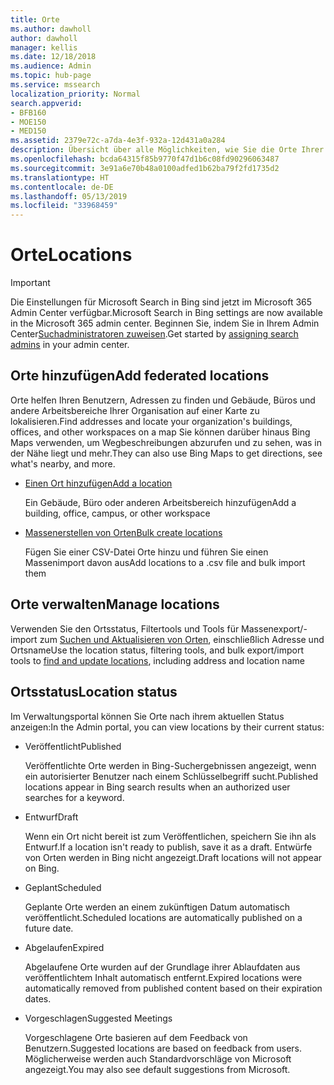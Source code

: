 ```yaml
---
title: Orte
ms.author: dawholl
author: dawholl
manager: kellis
ms.date: 12/18/2018
ms.audience: Admin
ms.topic: hub-page
ms.service: mssearch
localization_priority: Normal
search.appverid:
- BFB160
- MOE150
- MED150
ms.assetid: 2379e72c-a7da-4e3f-932a-12d431a0a284
description: Übersicht über alle Möglichkeiten, wie Sie die Orte Ihrer Organisation in Microsoft Search-Arbeitsergebnisse einfügen können
ms.openlocfilehash: bcda64315f85b9770f47d1b6c08fd90296063487
ms.sourcegitcommit: 3e91a6e70b48a0100adfed1b62ba79f2fd1735d2
ms.translationtype: HT
ms.contentlocale: de-DE
ms.lasthandoff: 05/13/2019
ms.locfileid: "33968459"
---
```

# <a name="locations"></a><span data-ttu-id="94096-103">Orte</span><span class="sxs-lookup"><span data-stu-id="94096-103">Locations</span></span>

> [!IMPORTANT]
> <span data-ttu-id="94096-104">Die Einstellungen für Microsoft Search in Bing sind jetzt im Microsoft 365 Admin Center verfügbar.</span><span class="sxs-lookup"><span data-stu-id="94096-104">Microsoft Search in Bing settings are now available in the Microsoft 365 admin center.</span></span> <span data-ttu-id="94096-105">Beginnen Sie, indem Sie in Ihrem Admin Center[Suchadministratoren zuweisen](https://docs.microsoft.com/de-DE/microsoftsearch/setup-microsoft-search#step-2-assign-search-admin-and-search-editor).</span><span class="sxs-lookup"><span data-stu-id="94096-105">Get started by [assigning search admins](https://docs.microsoft.com/en-us/microsoftsearch/setup-microsoft-search#step-2-assign-search-admin-and-search-editor) in your admin center.</span></span>
    
## <a name="add-locations"></a><span data-ttu-id="94096-106">Orte hinzufügen</span><span class="sxs-lookup"><span data-stu-id="94096-106">Add federated locations</span></span>

<span data-ttu-id="94096-107">Orte helfen Ihren Benutzern, Adressen zu finden und Gebäude, Büros und andere Arbeitsbereiche Ihrer Organisation auf einer Karte zu lokalisieren.</span><span class="sxs-lookup"><span data-stu-id="94096-107">Find addresses and locate your organization's buildings, offices, and other workspaces on a map</span></span> <span data-ttu-id="94096-108">Sie können darüber hinaus Bing Maps verwenden, um Wegbeschreibungen abzurufen und zu sehen, was in der Nähe liegt und mehr.</span><span class="sxs-lookup"><span data-stu-id="94096-108">They can also use Bing Maps to get directions, see what's nearby, and more.</span></span>
  
- [<span data-ttu-id="94096-109">Einen Ort hinzufügen</span><span class="sxs-lookup"><span data-stu-id="94096-109">Add a location</span></span>](add-a-location.md)
    
    <span data-ttu-id="94096-110">Ein Gebäude, Büro oder anderen Arbeitsbereich hinzufügen</span><span class="sxs-lookup"><span data-stu-id="94096-110">Add a building, office, campus, or other workspace</span></span>
    
- [<span data-ttu-id="94096-111">Massenerstellen von Orten</span><span class="sxs-lookup"><span data-stu-id="94096-111">Bulk create locations</span></span>](bulk-create-locations.md)
    
    <span data-ttu-id="94096-112">Fügen Sie einer CSV-Datei Orte hinzu und führen Sie einen Massenimport davon aus</span><span class="sxs-lookup"><span data-stu-id="94096-112">Add locations to a .csv file and bulk import them</span></span>
    
## <a name="manage-locations"></a><span data-ttu-id="94096-113">Orte verwalten</span><span class="sxs-lookup"><span data-stu-id="94096-113">Manage locations</span></span>

<span data-ttu-id="94096-114">Verwenden Sie den Ortsstatus, Filtertools und Tools für Massenexport/-import zum [Suchen und Aktualisieren von Orten](manage-locations.md), einschließlich Adresse und Ortsname</span><span class="sxs-lookup"><span data-stu-id="94096-114">Use the location status, filtering tools, and bulk export/import tools to [find and update locations](manage-locations.md), including address and location name</span></span>
  
## <a name="location-status"></a><span data-ttu-id="94096-115">Ortsstatus</span><span class="sxs-lookup"><span data-stu-id="94096-115">Location status</span></span>

<span data-ttu-id="94096-116">Im Verwaltungsportal können Sie Orte nach ihrem aktuellen Status anzeigen:</span><span class="sxs-lookup"><span data-stu-id="94096-116">In the Admin portal, you can view locations by their current status:</span></span>
  
- <span data-ttu-id="94096-117">Veröffentlicht</span><span class="sxs-lookup"><span data-stu-id="94096-117">Published</span></span>
    
    <span data-ttu-id="94096-118">Veröffentlichte Orte werden in Bing-Suchergebnissen angezeigt, wenn ein autorisierter Benutzer nach einem Schlüsselbegriff sucht.</span><span class="sxs-lookup"><span data-stu-id="94096-118">Published locations appear in Bing search results when an authorized user searches for a keyword.</span></span>
    
- <span data-ttu-id="94096-119">Entwurf</span><span class="sxs-lookup"><span data-stu-id="94096-119">Draft</span></span>
    
    <span data-ttu-id="94096-120">Wenn ein Ort nicht bereit ist zum Veröffentlichen, speichern Sie ihn als Entwurf.</span><span class="sxs-lookup"><span data-stu-id="94096-120">If a location isn't ready to publish, save it as a draft.</span></span> <span data-ttu-id="94096-121">Entwürfe von Orten werden in Bing nicht angezeigt.</span><span class="sxs-lookup"><span data-stu-id="94096-121">Draft locations will not appear on Bing.</span></span>
    
- <span data-ttu-id="94096-122">Geplant</span><span class="sxs-lookup"><span data-stu-id="94096-122">Scheduled</span></span>
    
    <span data-ttu-id="94096-123">Geplante Orte werden an einem zukünftigen Datum automatisch veröffentlicht.</span><span class="sxs-lookup"><span data-stu-id="94096-123">Scheduled locations are automatically published on a future date.</span></span>
    
- <span data-ttu-id="94096-124">Abgelaufen</span><span class="sxs-lookup"><span data-stu-id="94096-124">Expired</span></span>
    
    <span data-ttu-id="94096-125">Abgelaufene Orte wurden auf der Grundlage ihrer Ablaufdaten aus veröffentlichtem Inhalt automatisch entfernt.</span><span class="sxs-lookup"><span data-stu-id="94096-125">Expired locations were automatically removed from published content based on their expiration dates.</span></span>
    
- <span data-ttu-id="94096-126">Vorgeschlagen</span><span class="sxs-lookup"><span data-stu-id="94096-126">Suggested Meetings</span></span>
    
    <span data-ttu-id="94096-127">Vorgeschlagene Orte basieren auf dem Feedback von Benutzern.</span><span class="sxs-lookup"><span data-stu-id="94096-127">Suggested locations are based on feedback from users.</span></span> <span data-ttu-id="94096-128">Möglicherweise werden auch Standardvorschläge von Microsoft angezeigt.</span><span class="sxs-lookup"><span data-stu-id="94096-128">You may also see default suggestions from Microsoft.</span></span>

  

